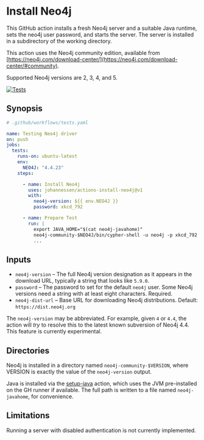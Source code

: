 # Install Neo4j

This GitHub action installs a fresh Neo4j server and a suitable Java
runtime, sets the neo4j user password, and starts the server.
The server is installed in a subdirectory of the working directory.

This action uses the Neo4j community edition, available from
[https://neo4j.com/download-center/](https://neo4j.com/download-center/#community).

Supported Neo4j versions are 2, 3, 4, and 5.

[![Tests](https://github.com/johannessen/actions-install-neo4j/actions/workflows/tests.yaml/badge.svg)](https://github.com/johannessen/actions-install-neo4j/actions/workflows/tests.yaml)

## Synopsis

```yaml
# .github/workflows/tests.yaml

name: Testing Neo4j driver
on: push
jobs:
  tests:
    runs-on: ubuntu-latest
    env:
      NEO4J: "4.4.23"
    steps:

      - name: Install Neo4j
        uses: johannessen/actions-install-neo4j@v1
        with:
          neo4j-version: ${{ env.NEO4J }}
          password: xkcd_792

      - name: Prepare Test
        run: |
          export JAVA_HOME="$(cat neo4j-javahome)"
          neo4j-community-$NEO4J/bin/cypher-shell -u neo4j -p xkcd_792 < data.cypher
          ...
```

## Inputs

* `neo4j-version` – The full Neo4j version designation as it appears in the
   download URL, typically a string that looks like `5.9.0`.
* `password` – The password to set for the default `neo4j` user. Some Neo4j
   versions need a string with at least eight characters. Required.
* `neo4j-dist-url` – Base URL for downloading Neo4j distributions.
   Default: `https://dist.neo4j.org`

The `neo4j-version` may be abbreviated. For example, given `4` or `4.4`, the
action will *try* to resolve this to the latest known subversion of Neo4j 4.4.
This feature is currently experimental.

## Directories

Neo4j is installed in a directory named `neo4j-community-$VERSION`,
where VERSION is exactly the value of the `neo4j-version` output.

Java is installed via the [setup-java](https://github.com/actions/setup-java)
action, which uses the JVM pre-installed on the GH runner if available.
The full path is written to a file named `neo4j-javahome`, for convenience.

## Limitations

Running a server with disabled authentication is not currently implemented.
